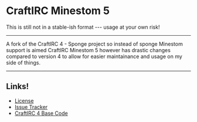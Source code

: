 CraftIRC Minestom 5
===================

This is still not in a stable-ish format --- usage at your own risk!

---

A fork of the CraftIRC 4 - Sponge project so instead of sponge Minestom support is aimed
CraftIRC Minestom 5 however has drastic changes compared to version 4 to allow
for easier maintainance and usage on my side of things.

------------------------------

Links!
------
* [License](https://github.com/Geolykt/CraftIRC/blob/MinestomIRC/LICENSE)
* [Issue Tracker](https://github.com/Geolykt/CraftIRC/issues)
* [CraftIRC 4 Base Code](https://github.com/CraftIRC/4)
